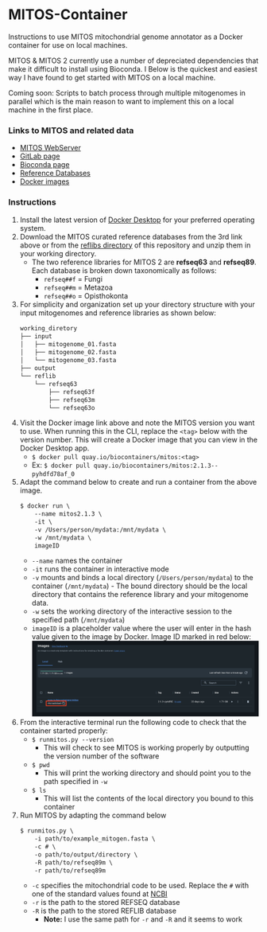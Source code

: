 # MITOS-Container
Instructions to use MITOS mitochondrial genome annotator as a Docker container for use on local machines.

MITOS & MITOS 2 currently use a number of depreciated dependencies that make it difficult to install using Bioconda. I Below is the quickest and easiest way I have found to get started with MITOS on a local machine. 

Coming soon: Scripts to batch process through multiple mitogenomes in parallel which is the main reason to want to implement this on a local machine in the first place.

### Links to MITOS and related data
- [MITOS WebServer](http://mitos2.bioinf.uni-leipzig.de/index.py)
- [GitLab page](https://gitlab.com/Bernt/MITOS/-/tree/master/)
- [Bioconda page](https://bioconda.github.io/recipes/mitos/README.html?highlight=mitos#package-package%20&#x27;mitos&#x27;)
- [Reference Databases](https://zenodo.org/record/4284483#.ZBIvsUfMKX0)
- [Docker images](https://quay.io/repository/biocontainers/mitos?tab=tags) 

### Instructions

1. Install the latest version of [Docker Desktop](https://www.docker.com/products/docker-desktop/) for your preferred operating system.
2. Download the MITOS curated reference databases from the 3rd link above or from the [reflibs directory](reflibs/) of this repository and unzip them in your working directory.
    - The two reference libraries for MITOS 2 are **refseq63** and **refseq89**. Each database is broken down taxonomically as follows: 
        - `refseq##f` = Fungi
        - `refseq##m` = Metazoa
        - `refseq##o` = Opisthokonta
3. For simplicity and organization set up your directory structure with your input mitogenomes and reference libraries as shown below:
    ```
    working_diretory
    ├── input
    │   ├── mitogenome_01.fasta
    │   ├── mitogenome_02.fasta
    │   └── mitogenome_03.fasta
    ├── output
    └── reflib
        └── refseq63
            ├── refseq63f
            ├── refseq63m
            └── refseq63o
     ```
4. Visit the Docker image link above and note the MITOS version you want to use. When running this in the CLI, replace the `<tag>` below with the version number. This will create a Docker image that you can view in the Docker Desktop app.
    - `$ docker pull quay.io/biocontainers/mitos:<tag>`
    - Ex: `$ docker pull quay.io/biocontainers/mitos:2.1.3--pyhdfd78af_0`
5. Adapt the command below to create and run a container from the above image.
    ```
    $ docker run \
        --name mitos2.1.3 \
        -it \
        -v /Users/person/mydata:/mnt/mydata \
        -w /mnt/mydata \
        imageID
    ```
    - `--name` names the container
    - `-it` runs the container in interactive mode
    - `-v` mounts and binds a local directory (`/Users/person/mydata`) to the container (`/mnt/mydata`)
            - The bound directory should be the local directory that contains the reference library and your mitogenome data.
    - `-w` sets the working directory of the interactive session to the specified path (`/mnt/mydata`)
    - `imageID` is a placeholder value where the user will enter in the hash value given to the image by Docker. Image ID marked in red below:
        <img src="img/imgID.png" alt="screenshot of Images tab in Docker Desktop"/>
6. From the interactive terminal run the following code to check that the container started properly:
    - `$ runmitos.py --version`
        - This will check to see MITOS is working properly by outputting the version number of the software
    - `$ pwd`
        - This will print the working directory and should point you to the path specified in `-w`
    - `$ ls`
        - This will list the contents of the local directory you bound to this container
7. Run MITOS by adapting the command below
    ```
    $ runmitos.py \
        -i path/to/example_mitogen.fasta \
        -c # \
        -o path/to/output/directory \
        -R path/to/refseq89m \
        -r path/to/refseq89m
    ```
    - `-c` specifies the mitochondrial code to be used. Replace the `#` with one of the standard values found at [NCBI](https://www.ncbi.nlm.nih.gov/Taxonomy/Utils/wprintgc.cgi) 
    - `-r` is the path to the stored REFSEQ database
    - `-R` is the path to the stored REFLIB database
        - **Note:** I use the same path for `-r` and `-R` and it seems to work
    
